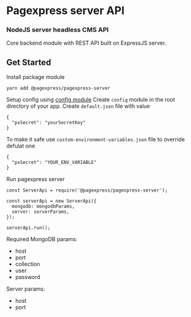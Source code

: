 # Pagexpress server API

### NodeJS server headless CMS API
Core backend module with REST API built on ExpressJS server.

## Get Started
Install package module
```shell
yarn add @pagexpress/pagexpress-server
```

Setup config using [config module](https://www.npmjs.com/package/config)
Create `config` module in the root directory of your app. Create `default.json` file with value
```
{
  "pxSecret": "yourSecretKey"
}
```
To make it safe use `custom-environment-variables.json` file to override defulat one
```
{
  "pxSecret": "YOUR_ENV_VARIABLE"
}
```

Run pagexpress server
```
const ServerApi = require('@pagexpress/pagexpress-server');

const serverApi = new ServerApi({
  mongodb: mongodbParams,
  server: serverParams,
});

serverApi.run();
```

Required MongoDB params:
- host
- port
- collection
- user
- password

Server params:
- host
- port
